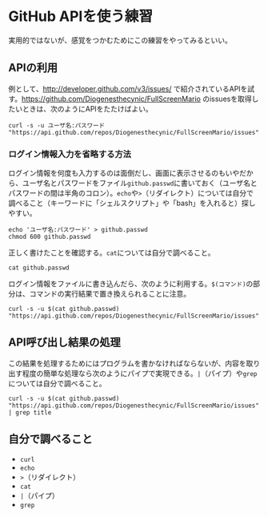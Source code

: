 # GitHub APIを使う練習

実用的ではないが、感覚をつかむためにこの練習をやってみるといい。

## APIの利用

例として、http://developer.github.com/v3/issues/ で紹介されているAPIを試す。https://github.com/Diogenesthecynic/FullScreenMario のissuesを取得したいときは、次のようにAPIをたたけばよい。

```
curl -s -u ユーザ名:パスワード "https://api.github.com/repos/Diogenesthecynic/FullScreenMario/issues"
```

### ログイン情報入力を省略する方法

ログイン情報を何度も入力するのは面倒だし、画面に表示させるのもいやだから、ユーザ名とパスワードをファイル`github.passwd`に書いておく（ユーザ名とパスワードの間は半角のコロン）。`echo`や`>`（リダイレクト）については自分で調べること（キーワードに「シェルスクリプト」や「bash」を入れると）探しやすい。

```
echo 'ユーザ名:パスワード' > github.passwd
chmod 600 github.passwd
```

正しく書けたことを確認する。`cat`については自分で調べること。

```
cat github.passwd
```

ログイン情報をファイルに書き込んだら、次のように利用する。`$(コマンド)`の部分は、コマンドの実行結果で置き換えられることに注意。

```
curl -s -u $(cat github.passwd) "https://api.github.com/repos/Diogenesthecynic/FullScreenMario/issues"
```

## API呼び出し結果の処理

この結果を処理するためにはプログラムを書かなければならないが、内容を取り出す程度の簡単な処理なら次のようにパイプで実現できる。`|`（パイプ）や`grep`については自分で調べること。

```
curl -s -u $(cat github.passwd) "https://api.github.com/repos/Diogenesthecynic/FullScreenMario/issues" | grep title
```

## 自分で調べること

* `curl`
* `echo`
* `>`（リダイレクト）
* `cat`
* `|`（パイプ）
* `grep`